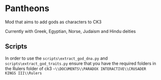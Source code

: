 # Pantheons
Mod that aims to add gods as characters to CK3

Currently with Greek, Egyptian, Norse, Judaism and Hindu deities


## Scripts
In order to use the `scripts\extract_god_dna.py` and `scripts\extract_god_traits.py` ensure that you have the required folders in the Rulers folder of ck3 `~\\DOCUMENTS\\PARADOX INTERACTIVE\\CRUSADER KINGS III\\Rulers`